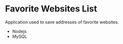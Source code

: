 # Favorite Websites List

Application used to save addresses of favorite websites.


* Nodejs
* MySQL
